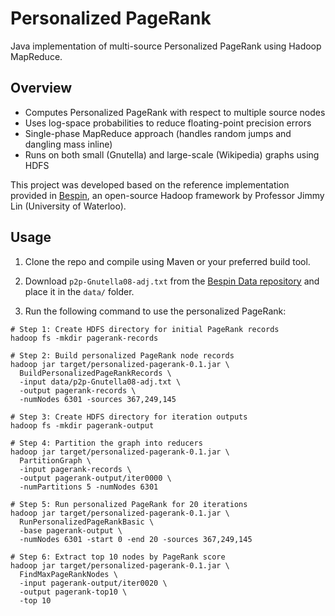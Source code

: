 # Personalized PageRank

Java implementation of multi-source Personalized PageRank using Hadoop MapReduce.

## Overview

- Computes Personalized PageRank with respect to multiple source nodes
- Uses log-space probabilities to reduce floating-point precision errors
- Single-phase MapReduce approach (handles random jumps and dangling mass inline)
- Runs on both small (Gnutella) and large-scale (Wikipedia) graphs using HDFS

This project was developed based on the reference implementation provided in [Bespin](https://github.com/lintool/bespin), an open-source Hadoop framework by Professor Jimmy Lin (University of Waterloo).


## Usage

1. Clone the repo and compile using Maven or your preferred build tool.

2. Download `p2p-Gnutella08-adj.txt` from the [Bespin Data repository](https://github.com/lintool/bespin-data) and place it in the `data/` folder.

3. Run the following command to use the personalized PageRank:
```
# Step 1: Create HDFS directory for initial PageRank records
hadoop fs -mkdir pagerank-records

# Step 2: Build personalized PageRank node records
hadoop jar target/personalized-pagerank-0.1.jar \
  BuildPersonalizedPageRankRecords \
  -input data/p2p-Gnutella08-adj.txt \
  -output pagerank-records \
  -numNodes 6301 -sources 367,249,145

# Step 3: Create HDFS directory for iteration outputs
hadoop fs -mkdir pagerank-output

# Step 4: Partition the graph into reducers
hadoop jar target/personalized-pagerank-0.1.jar \
  PartitionGraph \
  -input pagerank-records \
  -output pagerank-output/iter0000 \
  -numPartitions 5 -numNodes 6301

# Step 5: Run personalized PageRank for 20 iterations
hadoop jar target/personalized-pagerank-0.1.jar \
  RunPersonalizedPageRankBasic \
  -base pagerank-output \
  -numNodes 6301 -start 0 -end 20 -sources 367,249,145

# Step 6: Extract top 10 nodes by PageRank score
hadoop jar target/personalized-pagerank-0.1.jar \
  FindMaxPageRankNodes \
  -input pagerank-output/iter0020 \
  -output pagerank-top10 \
  -top 10

```
